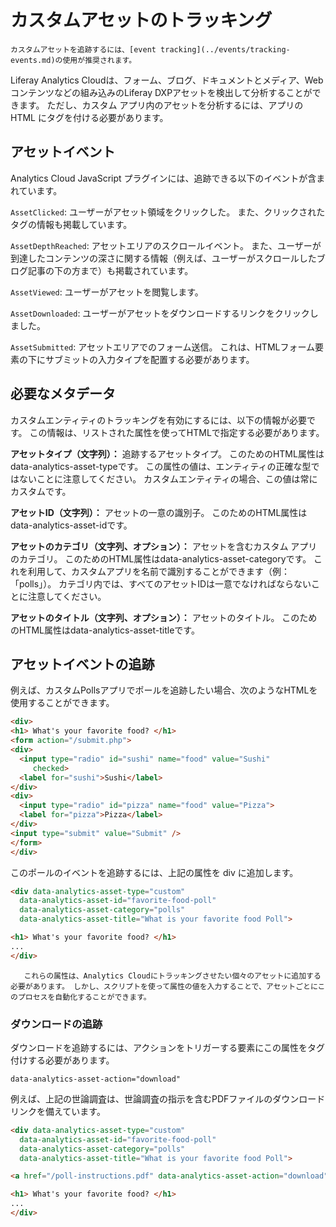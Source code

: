 # カスタムアセットのトラッキング

```{note}
カスタムアセットを追跡するには、[event tracking](../events/tracking-events.md)の使用が推奨されます。
```

Liferay Analytics Cloudは、フォーム、ブログ、ドキュメントとメディア、Webコンテンツなどの組み込みのLiferay DXPアセットを検出して分析することができます。 ただし、カスタム アプリ内のアセットを分析するには、アプリの HTML にタグを付ける必要があります。

<a name="asset-events" />

## アセットイベント

Analytics Cloud JavaScript プラグインには、追跡できる以下のイベントが含まれています。

`AssetClicked`: ユーザーがアセット領域をクリックした。 また、クリックされたタグの情報も掲載しています。

`AssetDepthReached`: アセットエリアのスクロールイベント。 また、ユーザーが到達したコンテンツの深さに関する情報（例えば、ユーザーがスクロールしたブログ記事の下の方まで）も掲載されています。

`AssetViewed`: ユーザーがアセットを閲覧します。

`AssetDownloaded`: ユーザーがアセットをダウンロードするリンクをクリックしました。

`AssetSubmitted`: アセットエリアでのフォーム送信。 これは、HTMLフォーム要素の下にサブミットの入力タイプを配置する必要があります。

<a name="required-metadata" />

## 必要なメタデータ

カスタムエンティティのトラッキングを有効にするには、以下の情報が必要です。 この情報は、リストされた属性を使ってHTMLで指定する必要があります。

**アセットタイプ（文字列）：** 追跡するアセットタイプ。 このためのHTML属性はdata-analytics-asset-typeです。 この属性の値は、エンティティの正確な型ではないことに注意してください。 カスタムエンティティの場合、この値は常にカスタムです。

**アセットID（文字列）：** アセットの一意の識別子。 このためのHTML属性はdata-analytics-asset-idです。

**アセットのカテゴリ（文字列、オプション）：** アセットを含むカスタム アプリのカテゴリ。 このためのHTML属性はdata-analytics-asset-categoryです。 これを利用して、カスタムアプリを名前で識別することができます（例：「polls」）。 カテゴリ内では、すべてのアセットIDは一意でなければならないことに注意してください。

**アセットのタイトル（文字列、オプション）：** アセットのタイトル。 このためのHTML属性はdata-analytics-asset-titleです。

<a name="tracking-asset-events" />

## アセットイベントの追跡

例えば、カスタムPollsアプリでポールを追跡したい場合、次のようなHTMLを使用することができます。

```html
<div>
<h1> What's your favorite food? </h1>
<form action="/submit.php">
<div>
  <input type="radio" id="sushi" name="food" value="Sushi"
     checked>
  <label for="sushi">Sushi</label>
</div>
<div>
  <input type="radio" id="pizza" name="food" value="Pizza">
  <label for="pizza">Pizza</label>
</div>
<input type="submit" value="Submit" />
</form>
</div>
```

このポールのイベントを追跡するには、上記の属性を div に追加します。

```html
<div data-analytics-asset-type="custom"
  data-analytics-asset-id="favorite-food-poll"
  data-analytics-asset-category="polls"
  data-analytics-asset-title="What is your favorite food Poll">

<h1> What's your favorite food? </h1>
...
</div>
```

```{note}
   これらの属性は、Analytics Cloudにトラッキングさせたい個々のアセットに追加する必要があります。 しかし、スクリプトを使って属性の値を入力することで、アセットごとにこのプロセスを自動化することができます。
```

<a name="tracking-downloads" />

### ダウンロードの追跡

ダウンロードを追跡するには、アクションをトリガーする要素にこの属性をタグ付けする必要があります。

```html
data-analytics-asset-action="download"
```

例えば、上記の世論調査は、世論調査の指示を含むPDFファイルのダウンロードリンクを備えています。

```html
<div data-analytics-asset-type="custom"
  data-analytics-asset-id="favorite-food-poll"
  data-analytics-asset-category="polls"
  data-analytics-asset-title="What is your favorite food Poll">

<a href="/poll-instructions.pdf" data-analytics-asset-action="download">Download the Poll Instructions </a>

<h1> What's your favorite food? </h1>
...
</div>
```
